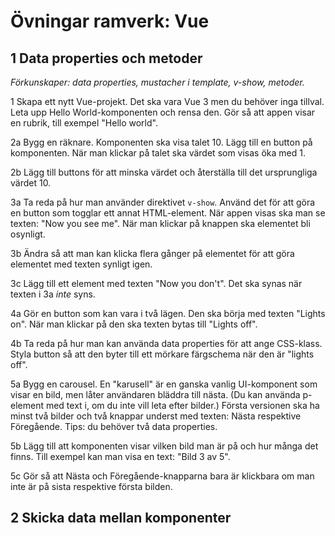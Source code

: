 # Övningar ramverk: Vue

## 1 Data properties och metoder
*Förkunskaper: data properties, mustacher i template, v-show, metoder.*

1 Skapa ett nytt Vue-projekt. Det ska vara Vue 3 men du behöver inga tillval. Leta upp Hello World-komponenten och rensa den. Gör så att appen visar en rubrik, till exempel "Hello world".

2a Bygg en räknare. Komponenten ska visa talet 10. Lägg till en button på komponenten. När man klickar på talet ska värdet som visas öka med 1.

2b Lägg till buttons för att minska värdet och återställa till det ursprungliga värdet 10.

3a Ta reda på hur man använder direktivet `v-show`. Använd det för att göra en button som togglar ett annat HTML-element. När appen visas ska man se texten: "Now you see me". När man klickar på knappen ska elementet bli osynligt.

3b Ändra så att man kan klicka flera gånger på elementet för att göra elementet med texten synligt igen.

3c Lägg till ett element med texten "Now you don't". Det ska synas när texten i 3a *inte* syns.

4a Gör en button som kan vara i två lägen. Den ska börja med texten "Lights on". När man klickar på den ska texten bytas till "Lights off".

4b Ta reda på hur man kan använda data properties för att ange CSS-klass. Styla button så att den byter till ett mörkare färgschema när den är "lights off".

5a Bygg en carousel. En "karusell" är en ganska vanlig UI-komponent som visar en bild, men låter användaren bläddra till nästa. (Du kan använda p-element med text i, om du inte vill leta efter bilder.) Första versionen ska ha minst två bilder och två knappar underst med texten: Nästa respektive Föregående. Tips: du behöver två data properties.

5b Lägg till att komponenten visar vilken bild man är på och hur många det finns. Till exempel kan man visa en text: "Bild 3 av 5".

5c Gör så att Nästa och Föregående-knapparna bara är klickbara om man inte är på sista respektive första bilden.


## 2 Skicka data mellan komponenter
